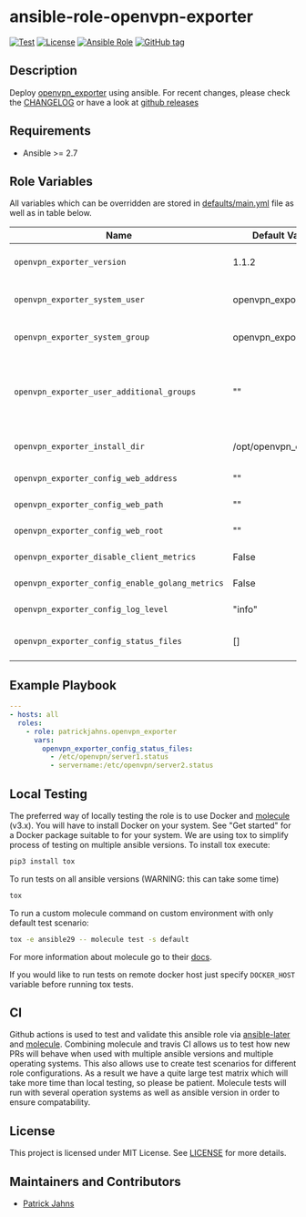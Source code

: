 # ansible-role-openvpn-exporter

[![Test](https://github.com/patrickjahns/ansible-role-openvpn-exporter/workflows/Test/badge.svg)](https://github.com/patrickjahns/ansible-role-openvpn-exporter/actions?query=workflow%3ATest+branch%3Amaster)
[![License](https://img.shields.io/badge/license-MIT%20License-brightgreen.svg)](https://opensource.org/licenses/MIT)
[![Ansible Role](https://img.shields.io/badge/ansible%20role-patrickjahns.openvpn_exporter-blue.svg)](https://galaxy.ansible.com/patrickjahns/openvpn_exporter/)
[![GitHub tag](https://img.shields.io/github/tag/patrickjahns/ansible-role-openvpn-exporter.svg)](https://github.com/patrickjahns/ansible-role-openvpn-exporter/tags)

## Description

Deploy [openvpn_exporter](//github.com/patrickjahns/openvpn_exporter) using ansible.
For recent changes, please check the [CHANGELOG](/CHANGELOG.md) or have a look at [github releases](https://github.com/patrickjahns/ansible-role-openvpn_exporter/releases)


## Requirements

- Ansible >= 2.7 

## Role Variables

All variables which can be overridden are stored in [defaults/main.yml](defaults/main.yml) file as well as in table below.

| Name                                      | Default Value    | Description                                                             |
| ----------------------------------------- | ---------------- | ------------------------------------------------------------------------|
| `openvpn_exporter_version`                | 1.1.2            | The version of the [openvpn_eporter](https://github.com/patrickjahns/openvpn_exporter/releases) to install |
| `openvpn_exporter_system_user`            | openvpn_exporter | User that openvpn_exporter will run as |
| `openvpn_exporter_system_group`           | openvpn_exporter | Groups the openvpn_exporter user belongs to |
| `openvpn_exporter_user_additional_groups` | ""               | Additional groups the openvpn_exporter user should belong to (i.e. openvpn) |
| `openvpn_exporter_install_dir`            | /opt/openvpn_exporter | Directory in wich openvpn_exporter will be installed |
| `openvpn_exporter_config_web_address`     | ""               | [see openvpn_exporter](https://github.com/patrickjahns/openvpn_exporter#usage) |
| `openvpn_exporter_config_web_path`        | ""               | [see openvpn_exporter](https://github.com/patrickjahns/openvpn_exporter#usage) |
| `openvpn_exporter_config_web_root`        | ""               | [see openvpn_exporter](https://github.com/patrickjahns/openvpn_exporter#usage) |
| `openvpn_exporter_disable_client_metrics` | False            | [see openvpn_exporter](https://github.com/patrickjahns/openvpn_exporter#usage) |
| `openvpn_exporter_config_enable_golang_metrics` | False      | [see openvpn_exporter](https://github.com/patrickjahns/openvpn_exporter#usage) |
| `openvpn_exporter_config_log_level`       | "info"           | [see openvpn_exporter](https://github.com/patrickjahns/openvpn_exporter#usage) |
| `openvpn_exporter_config_status_files`    | []               | Path(s) to the status files - [see openvpn_exporter](https://github.com/patrickjahns/openvpn_exporter#usage) |

## Example Playbook

```yaml
---
- hosts: all
  roles:
    - role: patrickjahns.openvpn_exporter
      vars:
        openvpn_exporter_config_status_files:
          - /etc/openvpn/server1.status
          - servername:/etc/openvpn/server2.status
```

## Local Testing

The preferred way of locally testing the role is to use Docker and [molecule](https://github.com/metacloud/molecule) (v3.x). You will have to install Docker on your system. See "Get started" for a Docker package suitable to for your system.
We are using tox to simplify process of testing on multiple ansible versions. To install tox execute:
```sh
pip3 install tox
```
To run tests on all ansible versions (WARNING: this can take some time)
```sh
tox
```
To run a custom molecule command on custom environment with only default test scenario:
```sh
tox -e ansible29 -- molecule test -s default
```
For more information about molecule go to their [docs](http://molecule.readthedocs.io/en/latest/).

If you would like to run tests on remote docker host just specify `DOCKER_HOST` variable before running tox tests.

## CI

Github actions is used to test and validate this ansible role via [ansible-later](https://github.com/thegeeklab/ansible-later) and [molecule](https://github.com/ansible-community/molecule).
Combining molecule and travis CI allows us to test how new PRs will behave when used with multiple ansible versions and multiple operating systems. This also allows use to create test scenarios for different role configurations. As a result we have a quite large test matrix which will take more time than local testing, so please be patient.	Molecule tests will run with several operation systems as well as ansible version in order to ensure compatability.

## License

This project is licensed under MIT License. See [LICENSE](/LICENSE) for more details.

## Maintainers and Contributors

- [Patrick Jahns](https://github.com/patrickjahns)
